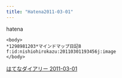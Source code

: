```yaml
---
title: "Hatena2011-03-01"
---
```


hatena

```
<body>
*1298981203*マインドマップ日記8
f:id:nishiohirokazu:20110301193456j:image
</body>
```


[はてなダイアリー 2011-03-01](https://nishiohirokazu.hatenadiary.org/archive/2011/03/01)